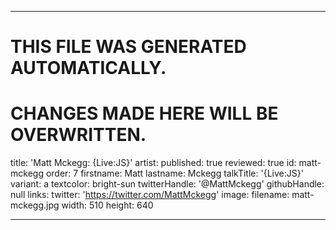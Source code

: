 ----

# THIS FILE WAS GENERATED AUTOMATICALLY.
# CHANGES MADE HERE WILL BE OVERWRITTEN.

title: 'Matt Mckegg: {Live:JS}'
artist:
  published: true
  reviewed: true
  id: matt-mckegg
  order: 7
  firstname: Matt
  lastname: Mckegg
  talkTitle: '{Live:JS}'
  variant: a
  textcolor: bright-sun
  twitterHandle: '@MattMckegg'
  githubHandle: null
  links:
    twitter: 'https://twitter.com/MattMckegg'
  image:
    filename: matt-mckegg.jpg
    width: 510
    height: 640

----

